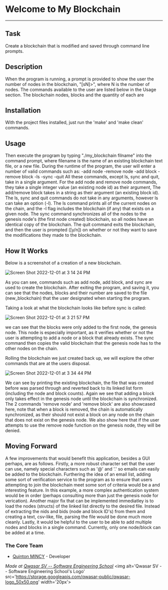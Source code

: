 # Welcome to My Blockchain
***

## Task
Create a blockchain that is modified and saved through command line prompts.

## Description
When the program is running, a prompt is provided to show the user the number of nodes in the blockchain, "[sN]>", where N is the number of nodes. The commands available
to the user are listed below in the Usage section. The blockchain nodes, blocks and the quantity of each are 

## Installation
With the project files installed, just run the 'make' and 'make clean' commands.

## Usage
Then execute the program by typing "./my_blockchain filname" into the command prompt, where filename
is the name of an existing blockchain text file, or a new file. During the runtime of the program, the user will enter a number of valid commands such as:
    -add node 
    -remove node 
    -add block 
    -remove block 
    -ls 
    -sync 
    -quit
All these commands, except ls, sync and quit, take in a single argument. For the add node and remove node commands, they take a single integer value (an existing node id) as their argument,
The add/remove block takes in a string as their argument (an existing block id). The ls, sync and quit commands do not take in any arguments, however ls can take an option (-l). The ls command prints
all of the current nodes on the chain, and the -l flag includes the blockchain (if any) that exists on a given node. The sync command synchronizes all of the nodes to the genesis node's (the first node created) blockchain,
so all nodes have an identical copy of the blockchain. The quit command exits the blockchain, and then the user is prompted ([y/n]) on whether or not they want to save the modifications they made to the blockchain.

## How It Works
Below is a screenshot of a creation of a new blockchain.

![Screen Shot 2022-12-01 at 3 14 24 PM](https://user-images.githubusercontent.com/73136662/205150610-b513921d-d9a3-4941-9778-8dbd7bc75393.png)

As you can see, commands such as add node, add block, and sync are used to create the blockchain. After exiting the program, and saving it, you can see that the nodes, blocks and their number are saved to the file
(new_blockchain) that the user designated when starting the program.

Taking a look at what the blockchain looks like before sync is called:

![Screen Shot 2022-12-01 at 3 21 57 PM](https://user-images.githubusercontent.com/73136662/205151852-5d54d63e-1ab1-40fb-9b63-f514840dd24c.png)

we can see that the blocks were only added to the first node, the genesis node. This node is especially important, as it verifies whether or not the user is attempting to add a node or a block that already exists.
The sync command then copies the valid blockchain that the genesis node has to the other nodes on the chain.

Rolling the blockchain we just created back up, we will explore the other commands that are at the users disposal.

![Screen Shot 2022-12-01 at 3 34 44 PM](https://user-images.githubusercontent.com/73136662/205154057-25217d36-2fa8-4b26-82b6-aaafa0c6c948.png)

We can see by printing the existing blockchain, the file that was created before was parsed through and reverted back to its linked list form (including the node and block counts). Again we see that adding a block only takes
effect in the genesis node until the blockchain is synchronized. The 2 commands 'remove node' and 'remove block' are also showcased here, note that when a block is removed, the chain is automatically synchronized, as their should not exist a
block on any node on the chain that does not exist on the genesis node. We also show here that if the user attempts to use the remove node function on the genesis node, they will be denied. 

## Moving Forward
A few improvements that would benefit this application, besides a GUI perhaps, are as follows. Firstly, a more robust character set that the user can use, namely special characters such as '@' and '.' so emails can easily be added to the 
blockchain. Furthering the idea of an email list, adding some sort of verification service to the program as to ensure that users attempting to join the blockchain meet some sort of criteria would be a and interesting feature. In this example,
a more complex authentication system would be in order (perhaps consulting more than just the genesis node for verication). Another major fix that can be implemented immediatley is to load the nodes (structs) of the linked list directly to the 
desired file. Instead of extracting the nids and bids (node and block ID's) from them and creating a text, csv-like, file, parsing the file would be done much more cleanly. Lastly, it would be helpful to the user to be able to add multiple nodes and blocks in a single command. Currently, only one node/block can be added at a time.

### The Core Team
* [Quinton MINCY](//github.com/Quinton-Mincy) - Developer


<span><i>Made at <a href='https://qwasar.io'>Qwasar SV -- Software Engineering School</a></i></span>
<span><img alt='Qwasar SV -- Software Engineering School's Logo' src='https://storage.googleapis.com/qwasar-public/qwasar-logo_50x50.png' width='20px'></span>
